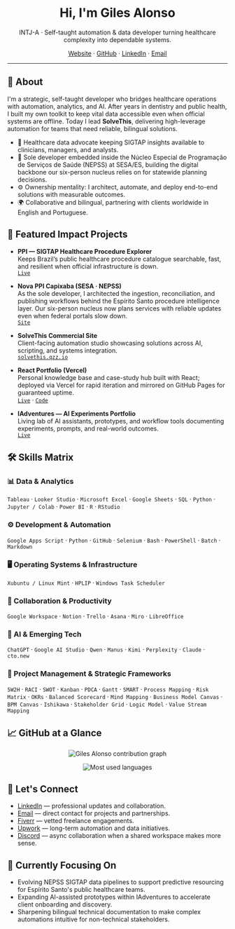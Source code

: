 <h1 align="center">Hi, I'm Giles Alonso</h1>
<p align="center">INTJ-A · Self-taught automation &amp; data developer turning healthcare complexity into dependable systems.</p>
<p align="center">
  <a href="https://solvethis.qzz.io">Website</a> ·
  <a href="https://github.com/GilesAlonso">GitHub</a> ·
  <a href="https://www.linkedin.com/in/gilesalonso/">LinkedIn</a> ·
  <a href="mailto:giles.g.alonso@gmail.com">Email</a>
</p>

---

## 👋 About

I'm a strategic, self-taught developer who bridges healthcare operations with automation, analytics, and AI. After years in dentistry and public health, I built my own toolkit to keep vital data accessible even when official systems are offline. Today I lead <strong>SolveThis</strong>, delivering high-leverage automation for teams that need reliable, bilingual solutions.

- 🏥 Healthcare data advocate keeping SIGTAP insights available to clinicians, managers, and analysts.
- 🧭 Sole developer embedded inside the Núcleo Especial de Programação de Serviços de Saúde (NEPSS) at SESA/ES, building the digital backbone our six-person nucleus relies on for statewide planning decisions.
- ⚙️ Ownership mentality: I architect, automate, and deploy end-to-end solutions with measurable outcomes.
- 🌍 Collaborative and bilingual, partnering with clients worldwide in English and Portuguese.

## 🚀 Featured Impact Projects

- **PPI — SIGTAP Healthcare Procedure Explorer**  
  Keeps Brazil’s public healthcare procedure catalogue searchable, fast, and resilient when official infrastructure is down.  
  [`Live`](https://PPI.pythonanywhere.com)

- **Nova PPI Capixaba (SESA · NEPSS)**  
  As the sole developer, I architected the ingestion, reconciliation, and publishing workflows behind the Espírito Santo procedure intelligence layer. Our six-person nucleus now plans services with reliable updates even when federal portals slow down.  
  [`Site`](https://sites.google.com/view/novappicapixaba/)

- **SolveThis Commercial Site**  
  Client-facing automation studio showcasing solutions across AI, scripting, and systems integration.  
  [`solvethis.qzz.io`](https://solvethis.qzz.io)

- **React Portfolio (Vercel)**  
  Personal knowledge base and case-study hub built with React; deployed via Vercel for rapid iteration and mirrored on GitHub Pages for guaranteed uptime.  
  [`Live`](https://gilesalonso.github.io) · [`Code`](https://github.com/GilesAlonso/gilesalonso.github.io)

- **IAdventures — AI Experiments Portfolio**  
  Living lab of AI assistants, prototypes, and workflow tools documenting experiments, prompts, and real-world outcomes.  
  [`Live`](https://gilesalonso.github.io/IAdventures)

## 🛠️ Skills Matrix

### 📊 Data & Analytics
`Tableau` · `Looker Studio` · `Microsoft Excel` · `Google Sheets` · `SQL` · `Python` · `Jupyter / Colab` · `Power BI` · `R` · `RStudio`

### ⚙️ Development & Automation
`Google Apps Script` · `Python` · `GitHub` · `Selenium` · `Bash` · `PowerShell` · `Batch` · `Markdown`

### 🖥️ Operating Systems & Infrastructure
`Xubuntu / Linux Mint` · `HPLIP` · `Windows Task Scheduler`

### 🤝 Collaboration & Productivity
`Google Workspace` · `Notion` · `Trello` · `Asana` · `Miro` · `LibreOffice`

### 🤖 AI & Emerging Tech
`ChatGPT` · `Google AI Studio` · `Qwen` · `Manus` · `Kimi` · `Perplexity` · `Claude` · `cto.new`

### 🧭 Project Management & Strategic Frameworks
`5W2H` · `RACI` · `SWOT` · `Kanban` · `PDCA` · `Gantt` · `SMART` · `Process Mapping` · `Risk Matrix` · `OKRs` · `Balanced Scorecard` · `Mind Mapping` · `Business Model Canvas` · `BPM Canvas` · `Ishikawa` · `Stakeholder Grid` · `Logic Model` · `Value Stream Mapping`

## 📈 GitHub at a Glance

<p align="center">
  <img src="https://github-readme-activity-graph.vercel.app/graph?username=GilesAlonso&amp;custom_title=Contribution%20Graph&amp;hide_border=true&amp;bg_color=ffffff&amp;color=0f172a&amp;line=16a34a&amp;point=0f172a" alt="Giles Alonso contribution graph" />
</p>
<p align="center">
  <img src="https://github-readme-stats.vercel.app/api/top-langs/?username=GilesAlonso&amp;layout=compact&amp;hide_border=true&amp;title_color=0f172a&amp;text_color=0f172a" alt="Most used languages" />
</p>

## 🤝 Let's Connect

- [LinkedIn](https://www.linkedin.com/in/gilesalonso/) — professional updates and collaboration.
- [Email](mailto:giles.g.alonso@gmail.com) — direct contact for projects and partnerships.
- [Fiverr](https://www.fiverr.com/gilesgrollaalon?public_mode=true) — vetted freelance engagements.
- [Upwork](https://www.upwork.com/freelancers/~013c8c29302f14f74b) — long-term automation and data initiatives.
- [Discord](https://discord.com/users/882432288925814865) — async collaboration when a shared workspace makes more sense.

## 🎯 Currently Focusing On

- Evolving NEPSS SIGTAP data pipelines to support predictive resourcing for Espírito Santo's public healthcare teams.
- Expanding AI-assisted prototypes within IAdventures to accelerate client onboarding and discovery.
- Sharpening bilingual technical documentation to make complex automations intuitive for non-technical stakeholders.
